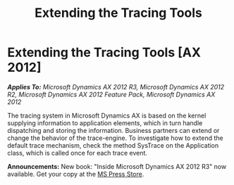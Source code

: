 ﻿---
title: Extending the Tracing Tools
TOCTitle: Extending the Tracing Tools
ms:assetid: f4e1917d-7221-44b1-911e-899bf4e4fe0a
ms:mtpsurl: https://msdn.microsoft.com/en-us/library/Aa889036(v=AX.60)
ms:contentKeyID: 35253530
ms.date: 05/18/2015
mtps_version: v=AX.60
---

# Extending the Tracing Tools [AX 2012]


_**Applies To:** Microsoft Dynamics AX 2012 R3, Microsoft Dynamics AX 2012 R2, Microsoft Dynamics AX 2012 Feature Pack, Microsoft Dynamics AX 2012_

The tracing system in Microsoft Dynamics AX is based on the kernel supplying information to application elements, which in turn handle dispatching and storing the information. Business partners can extend or change the behavior of the trace-engine. To investigate how to extend the default trace mechanism, check the method SysTrace on the Application class, which is called once for each trace event.

  
**Announcements:** New book: "Inside Microsoft Dynamics AX 2012 R3" now available. Get your copy at the [MS Press Store](https://www.microsoftpressstore.com/store/inside-microsoft-dynamics-ax-2012-r3-9780735685109).

